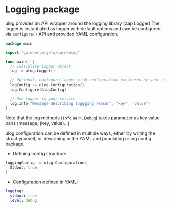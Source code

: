 # Logging package

ulog provides an API wrapper around the logging library (zap Logger)
The logger is instantiated as logger with default options and can be configured
via `Configure()` API and provided YAML configuration.

```go
package main

import "go.uber.org/fx/core/ulog"

func main() {
  // Initialize logger object
  log := ulog.Logger()

  // Optional, configure logger with configuration preferred by your service
  logConfig := ulog.Configuration{}
  log.Configure(&logConfig)

  // Use logger in your service
  log.Info("Message describing loggging reason", "key", "value")
}
```

Note that the log methods (`Info`,`Warn`, `Debug`) takes parameter as key value pairs (message, (key, value)...)

ulog configuration can be defined in multiple ways, either by writing the struct yourself, or describing in the YAML
and populating using config package.

* Defining config structure:

```go
loggingConfig := ulog.Configuration{
  Stdout: true,
}
```

* Configuration defined in YAML:

```yaml
logging:
  stdout: true
  level: debug
```

